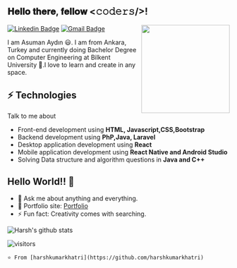 <h2> 𝐇𝐞𝐥𝐥𝐨 𝐭𝐡𝐞𝐫𝐞, 𝐟𝐞𝐥𝐥𝐨𝐰 <𝚌𝚘𝚍𝚎𝚛𝚜/>! </h2>

<img align='right' src='https://media.giphy.com/media/LmNwrBhejkK9EFP504/giphy.gif' width='200"'>

 [![Linkedin Badge](https://img.shields.io/badge/-harshkumarkhatri-blue?style=flat-square&logo=Linkedin&logoColor=white&link=https://www.linkedin.com/in/harshkumarkhatri/)](https://www.linkedin.com/in/harshkumarkhatri/) 
[![Gmail Badge](https://img.shields.io/badge/-asuman.aydin6709@gmail.com-c14438?style=flat-square&logo=Gmail&logoColor=white&link=mailto:asuman.aydin6709@gmail.com)](mailto:asuman.aydin6709@gmail.com)

I am Asuman Aydın 😃. I am from Ankara, Turkey and currently doing Bachelor Degree on Computer Engineering at Bilkent University 🏫.I love to learn and create in any space.

## ⚡ Technologies
Talk to me about
- Front-end development using **HTML, Javascript,CSS,Bootstrap**
- Backend development using **PhP,Java, Laravel**
- Desktop application development using **React**
- Mobile application development using **React Native and Android Studio**
- Solving Data structure and algorithm questions in **Java and C++**
## Hello World!! 🤔
- 💬 Ask me about anything and everything.
- 🎯 Portfolio site: [Portfolio]()
- ⚡ Fun fact: Creativity comes with searching.

![Harsh's github stats](https://github-readme-stats.vercel.app/api?username=charybdis67&hide=["issues"]&show_icons=true)

![visitors](https://visitor-badge.glitch.me/badge?page_id=charybdis67.charybdis67)

```⭐️ From [harshkumarkhatri](https://github.com/harshkumarkhatri)```
